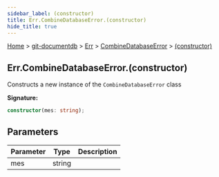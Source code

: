 ```yaml
---
sidebar_label: (constructor)
title: Err.CombineDatabaseError.(constructor)
hide_title: true
---
```


[Home](./index.md) &gt; [git-documentdb](./git-documentdb.md) &gt; [Err](./git-documentdb.err.md) &gt; [CombineDatabaseError](./git-documentdb.err.combinedatabaseerror.md) &gt; [(constructor)](./git-documentdb.err.combinedatabaseerror._constructor_.md)

## Err.CombineDatabaseError.(constructor)

Constructs a new instance of the `CombineDatabaseError` class

<b>Signature:</b>

```typescript
constructor(mes: string);
```

## Parameters

|  Parameter | Type | Description |
|  --- | --- | --- |
|  mes | string |  |

